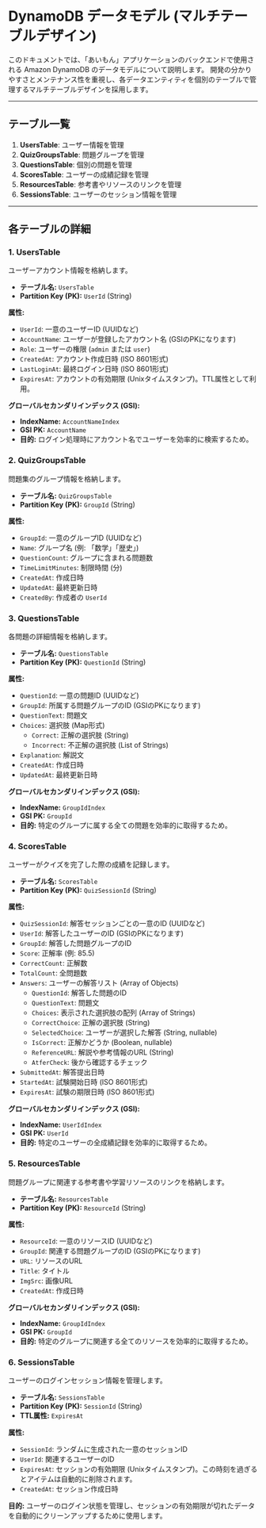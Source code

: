 # DynamoDB データモデル (マルチテーブルデザイン)

このドキュメントでは、「あいもん」アプリケーションのバックエンドで使用される Amazon DynamoDB のデータモデルについて説明します。
開発の分かりやすさとメンテナンス性を重視し、各データエンティティを個別のテーブルで管理するマルチテーブルデザインを採用します。

---

## テーブル一覧

1.  **UsersTable**: ユーザー情報を管理
2.  **QuizGroupsTable**: 問題グループを管理
3.  **QuestionsTable**: 個別の問題を管理
4.  **ScoresTable**: ユーザーの成績記録を管理
5.  **ResourcesTable**: 参考書やリソースのリンクを管理
6.  **SessionsTable**: ユーザーのセッション情報を管理

---

## 各テーブルの詳細

### 1. UsersTable

ユーザーアカウント情報を格納します。

- **テーブル名:** `UsersTable`
- **Partition Key (PK):** `UserId` (String)

**属性:**
- `UserId`: 一意のユーザーID (UUIDなど)
- `AccountName`: ユーザーが登録したアカウント名 (GSIのPKになります)
- `Role`: ユーザーの権限 (`admin` または `user`)
- `CreatedAt`: アカウント作成日時 (ISO 8601形式)
- `LastLoginAt`: 最終ログイン日時 (ISO 8601形式)
- `ExpiresAt`: アカウントの有効期限 (Unixタイムスタンプ)。TTL属性として利用。

**グローバルセカンダリインデックス (GSI):**
- **IndexName:** `AccountNameIndex`
- **GSI PK:** `AccountName`
- **目的:** ログイン処理時にアカウント名でユーザーを効率的に検索するため。

### 2. QuizGroupsTable

問題集のグループ情報を格納します。

- **テーブル名:** `QuizGroupsTable`
- **Partition Key (PK):** `GroupId` (String)

**属性:**
- `GroupId`: 一意のグループID (UUIDなど)
- `Name`: グループ名 (例: 「数学」「歴史」)
- `QuestionCount`: グループに含まれる問題数
- `TimeLimitMinutes`: 制限時間 (分)
- `CreatedAt`: 作成日時
- `UpdatedAt`: 最終更新日時
- `CreatedBy`: 作成者の `UserId`

### 3. QuestionsTable

各問題の詳細情報を格納します。

- **テーブル名:** `QuestionsTable`
- **Partition Key (PK):** `QuestionId` (String)

**属性:**
- `QuestionId`: 一意の問題ID (UUIDなど)
- `GroupId`: 所属する問題グループのID (GSIのPKになります)
- `QuestionText`: 問題文
- `Choices`: 選択肢 (Map形式)
    - `Correct`: 正解の選択肢 (String)
    - `Incorrect`: 不正解の選択肢 (List of Strings)
- `Explanation`: 解説文
- `CreatedAt`: 作成日時
- `UpdatedAt`: 最終更新日時

**グローバルセカンダリインデックス (GSI):**
- **IndexName:** `GroupIdIndex`
- **GSI PK:** `GroupId`
- **目的:** 特定のグループに属する全ての問題を効率的に取得するため。

### 4. ScoresTable

ユーザーがクイズを完了した際の成績を記録します。

- **テーブル名:** `ScoresTable`
- **Partition Key (PK):** `QuizSessionId` (String)

**属性:**
- `QuizSessionId`: 解答セッションごとの一意のID (UUIDなど)
- `UserId`: 解答したユーザーのID (GSIのPKになります)
- `GroupId`: 解答した問題グループのID
- `Score`: 正解率 (例: 85.5)
- `CorrectCount`: 正解数
- `TotalCount`: 全問題数
- `Answers`: ユーザーの解答リスト (Array of Objects)
  - `QuestionId`: 解答した問題のID
  - `QuestionText`: 問題文
  - `Choices`: 表示された選択肢の配列 (Array of Strings)
  - `CorrectChoice`: 正解の選択肢 (String)
  - `SelectedChoice`: ユーザーが選択した解答 (String, nullable)
  - `IsCorrect`: 正解かどうか (Boolean, nullable)
  - `ReferenceURL`: 解説や参考情報のURL (String)
  - `AtferCheck`: 後から確認するチェック
- `SubmittedAt`: 解答提出日時
- `StartedAt`: 試験開始日時 (ISO 8601形式)
- `ExpiresAt`: 試験の期限日時 (ISO 8601形式)

**グローバルセカンダリインデックス (GSI):**
- **IndexName:** `UserIdIndex`
- **GSI PK:** `UserId`
- **目的:** 特定のユーザーの全成績記録を効率的に取得するため。

### 5. ResourcesTable

問題グループに関連する参考書や学習リソースのリンクを格納します。

- **テーブル名:** `ResourcesTable`
- **Partition Key (PK):** `ResourceId` (String)

**属性:**
- `ResourceId`: 一意のリソースID (UUIDなど)
- `GroupId`: 関連する問題グループのID (GSIのPKになります)
- `URL`: リソースのURL
- `Title`: タイトル
- `ImgSrc`: 画像URL
- `CreatedAt`: 作成日時

**グローバルセカンダリインデックス (GSI):**
- **IndexName:** `GroupIdIndex`
- **GSI PK:** `GroupId`
- **目的:** 特定のグループに関連する全てのリソースを効率的に取得するため。

### 6. SessionsTable

ユーザーのログインセッション情報を管理します。

- **テーブル名:** `SessionsTable`
- **Partition Key (PK):** `SessionId` (String)
- **TTL属性:** `ExpiresAt`

**属性:**
- `SessionId`: ランダムに生成された一意のセッションID
- `UserId`: 関連するユーザーのID
- `ExpiresAt`: セッションの有効期限 (Unixタイムスタンプ)。この時刻を過ぎるとアイテムは自動的に削除されます。
- `CreatedAt`: セッション作成日時

**目的:**
ユーザーのログイン状態を管理し、セッションの有効期限が切れたデータを自動的にクリーンアップするために使用します。